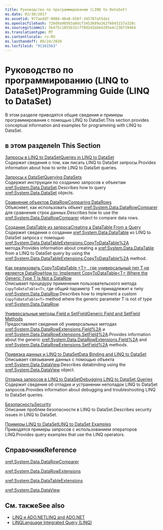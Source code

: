 ```yaml
---
title: Руководство по программированию (LINQ to DataSet)
ms.date: 03/30/2017
ms.assetid: 977aedd7-0084-46a0-b56f-345787a55da1
ms.openlocfilehash: 720d9a90583a0dcf3453689a362f6043157a326c
ms.sourcegitcommit: 5b475c1855b32cf78d2d1bbb4295e4c236f39464
ms.translationtype: MT
ms.contentlocale: ru-RU
ms.lasthandoff: 09/24/2020
ms.locfileid: "91161563"
---
```

# <a name="programming-guide-linq-to-dataset"></a><span data-ttu-id="00530-102">Руководство по программированию (LINQ to DataSet)</span><span class="sxs-lookup"><span data-stu-id="00530-102">Programming Guide (LINQ to DataSet)</span></span>

<span data-ttu-id="00530-103">В этом разделе приводятся общие сведения и примеры программирования с помощью LINQ to DataSet.</span><span class="sxs-lookup"><span data-stu-id="00530-103">This section provides conceptual information and examples for programming with LINQ to DataSet.</span></span>  
  
## <a name="in-this-section"></a><span data-ttu-id="00530-104">в этом разделе</span><span class="sxs-lookup"><span data-stu-id="00530-104">In This Section</span></span>  

 [<span data-ttu-id="00530-105">Запросы в LINQ to DataSet</span><span class="sxs-lookup"><span data-stu-id="00530-105">Queries in LINQ to DataSet</span></span>](queries-in-linq-to-dataset.md)  
 <span data-ttu-id="00530-106">Содержит сведения о том, как писать LINQ to DataSet запросы.</span><span class="sxs-lookup"><span data-stu-id="00530-106">Provides information about how to write LINQ to DataSet queries.</span></span>  
  
 [<span data-ttu-id="00530-107">Запросы к DataSet</span><span class="sxs-lookup"><span data-stu-id="00530-107">Querying DataSets</span></span>](querying-datasets-linq-to-dataset.md)  
 <span data-ttu-id="00530-108">Содержит инструкции по созданию запросов к объектам <xref:System.Data.DataSet>.</span><span class="sxs-lookup"><span data-stu-id="00530-108">Describes how to query <xref:System.Data.DataSet> objects.</span></span>  
  
 [<span data-ttu-id="00530-109">Сравнение объектов DataRow</span><span class="sxs-lookup"><span data-stu-id="00530-109">Comparing DataRows</span></span>](comparing-datarows-linq-to-dataset.md)  
 <span data-ttu-id="00530-110">Объясняет, как использовать объект <xref:System.Data.DataRowComparer> для сравнения строк данных.</span><span class="sxs-lookup"><span data-stu-id="00530-110">Describes how to use the <xref:System.Data.DataRowComparer> object to compare data rows.</span></span>  
  
 [<span data-ttu-id="00530-111">Создание DataTable из запроса</span><span class="sxs-lookup"><span data-stu-id="00530-111">Creating a DataTable From a Query</span></span>](creating-a-datatable-from-a-query-linq-to-dataset.md)  
 <span data-ttu-id="00530-112">Содержит сведения о создании <xref:System.Data.DataTable> из LINQ to DataSet запроса с помощью <xref:System.Data.DataTableExtensions.CopyToDataTable%2A> метода.</span><span class="sxs-lookup"><span data-stu-id="00530-112">Provides information about creating a <xref:System.Data.DataTable> from a LINQ to DataSet query by using the <xref:System.Data.DataTableExtensions.CopyToDataTable%2A> method.</span></span>  
  
 [<span data-ttu-id="00530-113">Как реализовать CopyToDataTable \<T> , где универсальный тип T не является DataRow</span><span class="sxs-lookup"><span data-stu-id="00530-113">How to: Implement CopyToDataTable\<T> Where the Generic Type T Is Not a DataRow</span></span>](implement-copytodatatable-where-type-not-a-datarow.md)  
 <span data-ttu-id="00530-114">Описывает процедуру применения пользовательского метода `CopyToDataTable<T>`, где общий параметр T не принадлежит к типу <xref:System.Data.DataRow>.</span><span class="sxs-lookup"><span data-stu-id="00530-114">Describes how to implement a custom `CopyToDataTable<T>` method where the generic parameter T is not of type <xref:System.Data.DataRow>.</span></span>  
  
 [<span data-ttu-id="00530-115">Универсальные методы Field и SetField</span><span class="sxs-lookup"><span data-stu-id="00530-115">Generic Field and SetField Methods</span></span>](generic-field-and-setfield-methods-linq-to-dataset.md)  
 <span data-ttu-id="00530-116">Предоставляет сведения об универсальных методах <xref:System.Data.DataRowExtensions.Field%2A> и <xref:System.Data.DataRowExtensions.SetField%2A>.</span><span class="sxs-lookup"><span data-stu-id="00530-116">Provides information about the generic <xref:System.Data.DataRowExtensions.Field%2A> and <xref:System.Data.DataRowExtensions.SetField%2A> methods.</span></span>  
  
 [<span data-ttu-id="00530-117">Привязка данных и LINQ to DataSet</span><span class="sxs-lookup"><span data-stu-id="00530-117">Data Binding and LINQ to DataSet</span></span>](data-binding-and-linq-to-dataset.md)  
 <span data-ttu-id="00530-118">Описывает связывание данных с помощью объекта <xref:System.Data.DataView>.</span><span class="sxs-lookup"><span data-stu-id="00530-118">Describes databinding using the <xref:System.Data.DataView> object.</span></span>  
  
 [<span data-ttu-id="00530-119">Отладка запросов в LINQ to DataSet</span><span class="sxs-lookup"><span data-stu-id="00530-119">Debugging LINQ to DataSet Queries</span></span>](debugging-linq-to-dataset-queries.md)  
 <span data-ttu-id="00530-120">Содержит сведения об отладке и устранении неполадок LINQ to DataSet запросов.</span><span class="sxs-lookup"><span data-stu-id="00530-120">Provides information about debugging and troubleshooting LINQ to DataSet queries.</span></span>  
  
 [<span data-ttu-id="00530-121">Безопасность</span><span class="sxs-lookup"><span data-stu-id="00530-121">Security</span></span>](security-linq-to-dataset.md)  
 <span data-ttu-id="00530-122">Описание проблем безопасности в LINQ to DataSet.</span><span class="sxs-lookup"><span data-stu-id="00530-122">Describes security issues in LINQ to DataSet.</span></span>  
  
 [<span data-ttu-id="00530-123">Примеры LINQ to DataSet</span><span class="sxs-lookup"><span data-stu-id="00530-123">LINQ to DataSet Examples</span></span>](linq-to-dataset-examples.md)  
 <span data-ttu-id="00530-124">Приводятся примеры запросов с использованием операторов LINQ.</span><span class="sxs-lookup"><span data-stu-id="00530-124">Provides query examples that use the LINQ operators.</span></span>  
  
## <a name="reference"></a><span data-ttu-id="00530-125">Справочник</span><span class="sxs-lookup"><span data-stu-id="00530-125">Reference</span></span>  

 <xref:System.Data.DataRowComparer>  
  
 <xref:System.Data.DataRowExtensions>  
  
 <xref:System.Data.DataTableExtensions>  
  
 <xref:System.Data.DataView>  
  
## <a name="see-also"></a><span data-ttu-id="00530-126">См. также</span><span class="sxs-lookup"><span data-stu-id="00530-126">See also</span></span>

- [<span data-ttu-id="00530-127">LINQ и ADO.NET</span><span class="sxs-lookup"><span data-stu-id="00530-127">LINQ and ADO.NET</span></span>](linq-and-ado-net.md)
- [<span data-ttu-id="00530-128">LINQ</span><span class="sxs-lookup"><span data-stu-id="00530-128">Language Integrated Query (LINQ)</span></span>](../../../csharp/programming-guide/concepts/linq/index.md)
